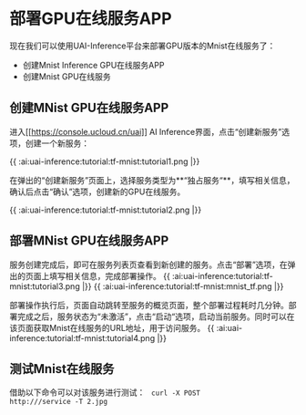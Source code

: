 

# 部署GPU在线服务APP
现在我们可以使用UAI-Inference平台来部署GPU版本的Mnist在线服务了：

  * 创建Mnist Inference GPU在线服务APP
  * 创建Mnist GPU在线服务

## 创建MNist GPU在线服务APP

进入[[https://console.ucloud.cn/uai]] AI Inference界面，点击“创建新服务”选项，创建一个新服务：

{{ :ai:uai-inference:tutorial:tf-mnist:tutorial1.png |}}

在弹出的“创建新服务”页面上，选择服务类型为**“独占服务“**，填写相关信息，确认后点击“确认”选项，创建新的GPU在线服务。

{{ :ai:uai-inference:tutorial:tf-mnist:tutorial2.png |}}





## 部署MNist GPU在线服务APP

服务创建完成后，即可在服务列表页查看到新创建的服务。点击“部署”选项，在弹出的页面上填写相关信息，完成部署操作。 
{{ :ai:uai-inference:tutorial:tf-mnist:tutorial3.png |}} 
{{ :ai:uai-inference:tutorial:tf-mnist:mnist_tf.png |}} 

部署操作执行后，页面自动跳转至服务的概览页面，整个部署过程耗时几分钟。部署完成之后，服务状态为“未激活”，点击“启动“选项，启动当前服务。同时可以在该页面获取Mnist在线服务的URL地址，用于访问服务。
{{ :ai:uai-inference:tutorial:tf-mnist:tutorial4.png |}} 

## 测试Mnist在线服务

借助以下命令可以对该服务进行测试：
<code>
curl -X POST http://<URL>/service -T 2.jpg
</code>


